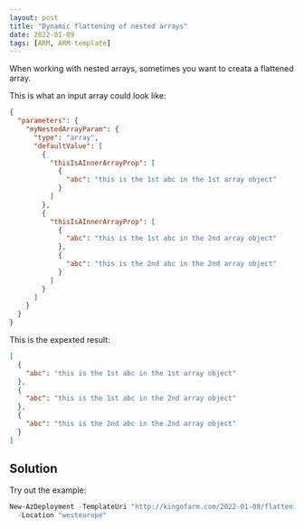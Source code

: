 ```yaml
---
layout: post
title: "Dynamic flattening of nested arrays"
date: 2022-01-09
tags: [ARM, ARM-template]
---
```


When working with nested arrays, sometimes you want to creata a flattened array.

This is what an input array could look like:

```json
{
  "parameters": {
    "myNestedArrayParam": {
      "type": "array",
      "defaultValue": [
        {
          "thisIsAInnerArrayProp": [
            {
              "abc": "this is the 1st abc in the 1st array object"
            }
          ]
        },
        {
          "thisIsAInnerArrayProp": [
            {
              "abc": "this is the 1st abc in the 2nd array object"
            },
            {
              "abc": "this is the 2nd abc in the 2nd array object"
            }
          ]
        }
      ]
    }
  }
}
```

This is the expexted result:

```json
[
  {
    "abc": "this is the 1st abc in the 1st array object"
  },
  {
    "abc": "this is the 1st abc in the 2nd array object"
  },
  {
    "abc": "this is the 2nd abc in the 2nd array object"
  }
]
```

## Solution

Try out the example:

```PowerShell
New-AzDeployment -TemplateUri "http://kingofarm.com/2022-01-09/flattening-nested-array-example.json" `
  -Location "westeurope"
```
